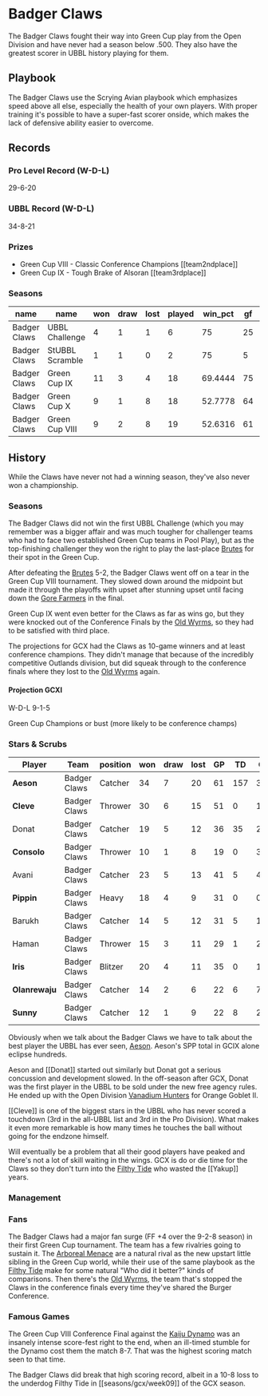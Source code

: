 # Badger Claws

The Badger Claws fought their way into Green Cup play from the Open Division and have never had a season below .500. They also have the greatest scorer in UBBL history playing for them.

## Playbook

The Badger Claws use the Scrying Avian playbook which emphasizes speed above all else, especially the health of your own players. With proper training it's possible to have a super-fast scorer onside, which makes the lack of defensive ability easier to overcome.

## Records

### Pro Level Record (W-D-L)

29-6-20

### UBBL Record (W-D-L)

34-8-21

### Prizes

* Green Cup VIII - Classic Conference Champions [[team2ndplace]]
* Green Cup IX - Tough Brake of Alsoran [[team3rdplace]]

### Seasons

| name         | name            | won  | draw | lost | played | win_pct | gf   | ga   | cas  | tcdiff | ff   |
|--------------|-----------------|------|------|------|--------|---------|------|------|------|--------|------|
| Badger Claws | UBBL Challenge  |    4 |    1 |    1 |      6 |      75 |   25 |   19 |    5 |      2 |    1 |
| Badger Claws | StUBBL Scramble |    1 |    1 |    0 |      2 |      75 |    5 |    2 |    0 |     -4 |    0 |
| Badger Claws | Green Cup IX    |   11 |    3 |    4 |     18 | 69.4444 |   75 |   56 |   20 |    -20 |    0 |
| Badger Claws | Green Cup X     |    9 |    1 |    8 |     18 | 52.7778 |   64 |   58 |   21 |     -8 |    1 |
| Badger Claws | Green Cup VIII  |    9 |    2 |    8 |     19 | 52.6316 |   61 |   57 |   15 |    -32 |    4 |

## History

While the Claws have never not had a winning season, they've also never won a championship.

### Seasons

The Badger Claws did not win the first UBBL Challenge (which you may remember was a bigger affair and was much tougher for challenger teams who had to face two established Green Cup teams in Pool Play), but as the top-finishing challenger they won the right to play the last-place [Brutes](gargantuanbrutes) for their spot in the Green Cup.

After defeating the [Brutes](gargantuanbrutes) 5-2, the Badger Claws went off on a tear in the Green Cup VIII tournament. They slowed down around the midpoint but made it through the playoffs with upset after stunning upset until facing down the [Gore Farmers](gorefarmers) in the final.

Green Cup IX went even better for the Claws as far as wins go, but they were knocked out of the Conference Finals by the [Old Wyrms](oldwyrms), so they had to be satisfied with third place.

The projections for GCX had the Claws as 10-game winners and at least conference champions. They didn't manage that because of the incredibly competitive Outlands division, but did squeak through to the conference finals where they lost to the [Old Wyrms](oldwyrms) again.

#### Projection GCXI

W-D-L 9-1-5

Green Cup Champions or bust (more likely to be conference champs)

### Stars & Scrubs

| Player      | Team         | position      | won  | draw | lost | GP   | TD   | Cp | Int | BH   | SI   | Ki   | MVP  | SPP  |
|-------------|--------------|---------------|------|------|------|------|------|-------------|---------------|------|------|------|------|------|
| **Aeson**      | Badger Claws | Catcher |   34 |    7 |   20 |   61 |  157 |    3 |    0 |    0 |    0 |    0 |   10 |  524 |
| **Cleve**      | Badger Claws | Thrower       |   30 |    6 |   15 |   51 |    0 |  121 |    1 |    0 |    0 |    0 |    3 |  138 |
| Donat     | Badger Claws | Catcher |   19 |    5 |   12 |   36 |   35 |    2 |    0 |    1 |    0 |    0 |    0 |  109 |
| **Consolo**    | Badger Claws | Thrower       |   10 |    1 |    8 |   19 |    0 |   33 |    1 |    0 |    0 |    0 |    4 |   55 |
| Avani     | Badger Claws | Catcher |   23 |    5 |   13 |   41 |    5 |    4 |    1 |    3 |    0 |    0 |    5 |   52 |
| **Pippin**     | Badger Claws | Heavy      |   18 |    4 |    9 |   31 |    0 |    0 |    0 |    9 |    4 |    3 |    3 |   47 |
| Barukh    | Badger Claws | Catcher |   14 |    5 |   12 |   31 |    5 |   12 |    1 |    0 |    0 |    0 |    3 |   44 |
| Haman     | Badger Claws | Thrower       |   15 |    3 |   11 |   29 |    1 |   20 |    1 |    2 |    0 |    1 |    2 |   41 |
| **Iris**       | Badger Claws | Blitzer       |   20 |    4 |   11 |   35 |    0 |    1 |    0 |    6 |    1 |    0 |    5 |   40 |
| **Olanrewaju** | Badger Claws | Catcher |   14 |    2 |    6 |   22 |    6 |    7 |    3 |    0 |    0 |    0 |    1 |   36 |
| **Sunny**      | Badger Claws | Catcher |   12 |    1 |    9 |   22 |    8 |    2 |    1 |    0 |    0 |    0 |    1 |   33 |


Obviously when we talk about the Badger Claws we have to talk about the best player the UBBL has ever seen, [Aeson](../players/Aeson). Aeson's SPP total in GCIX alone eclipse hundreds.

Aeson and [[Donat]] started out similarly but Donat got a serious concussion and development slowed. In the off-season after GCX, Donat was the first player in the UBBL to be sold under the new free agency rules. He ended up with the Open Division [Vanadium Hunters](vanadiumhunters) for Orange Goblet II.

[[Cleve]] is one of the biggest stars in the UBBL who has never scored a touchdown (3rd in the all-UBBL list and 3rd in the Pro Division). What makes it even more remarkable is how many times he touches the ball without going for the endzone himself.

Will eventually be a problem that all their good players have peaked and there's not a lot of skill waiting in the wings. GCX is do or die time for the Claws so they don't turn into the [Filthy Tide](filthytide) who wasted the [[Yakup]] years.

### Management

### Fans

The Badger Claws had a major fan surge (FF +4 over the 9-2-8 season) in their first Green Cup tournament. The team has a few rivalries going to sustain it. The [Arboreal Menace](arborealmenace) are a natural rival as the new upstart little sibling in the Green Cup world, while their use of the same playbook as the [Filthy Tide](filthytide) make for some natural "Who did it better?" kinds of comparisons. Then there's the [Old Wyrms](oldwyrms), the team that's stopped the Claws in the conference finals every time they've shared the Burger Conference.

### Famous Games

The Green Cup VIII Conference Final against the [Kaiju Dynamo](kaijudynamo) was an insanely intense score-fest right to the end, when an ill-timed stumble for the Dynamo cost them the match 8-7. That was the highest scoring match seen to that time.

The Badger Claws did break that high scoring record, albeit in a 10-8 loss to the underdog Filthy Tide in [[seasons/gcx/week09]] of the GCX season.

